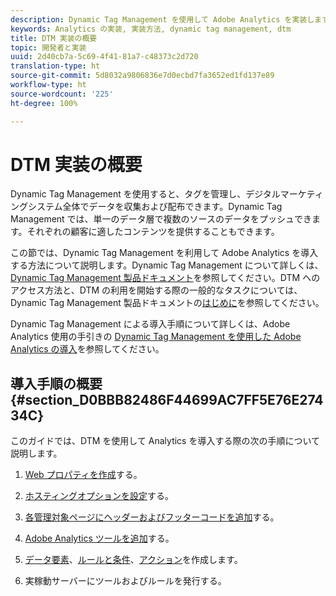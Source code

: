 ```yaml
---
description: Dynamic Tag Management を使用して Adobe Analytics を実装します。
keywords: Analytics の実装, 実装方法, dynamic tag management, dtm
title: DTM 実装の概要
topic: 開発者と実装
uuid: 2d40cb7a-5c69-4f41-81a7-c48373c2d720
translation-type: ht
source-git-commit: 5d8032a9806836e7d0ecbd7fa3652ed1fd137e89
workflow-type: ht
source-wordcount: '225'
ht-degree: 100%

---
```



# DTM 実装の概要

Dynamic Tag Management を使用すると、タグを管理し、デジタルマーケティングシステム全体でデータを収集および配布できます。Dynamic Tag Management では、単一のデータ層で複数のソースのデータをプッシュできます。それぞれの顧客に適したコンテンツを提供することもできます。

この節では、Dynamic Tag Management を利用して Adobe Analytics を導入する方法について説明します。Dynamic Tag Management について詳しくは、[Dynamic Tag Management 製品ドキュメント](https://docs.adobe.com/content/help/ja-JP/dtm/using/dtm-home.html)を参照してください。DTM へのアクセス方法と、DTM の利用を開始する際の一般的なタスクについては、Dynamic Tag Management 製品ドキュメントの[はじめに](https://docs.adobe.com/content/help/ja-JP/dtm/using/getting-started/get-started.html)を参照してください。

Dynamic Tag Management による導入手順について詳しくは、Adobe Analytics 使用の手引きの [Dynamic Tag Management を使用した Adobe Analytics の導入](https://docs.adobe.com/content/help/ja-JP/analytics/implementation/other/dtm/dtm-implementation-overview.html)を参照してください。

## 導入手順の概要 {#section_D0BBB82486F44699AC7FF5E76E27434C}

このガイドでは、DTM を使用して Analytics を導入する際の次の手順について説明します。

1. [Web プロパティを作成](/help/implement/other/dtm/t-create-web-property.md)する。
1. [ホスティングオプションを設定](/help/implement/other/dtm/t-configure-hosting.md)する。
1. [各管理対象ページにヘッダーおよびフッターコードを追加](/help/implement/other/dtm/c-headers-footers/t-header-footer-code.md)する。
1. [Adobe Analytics ツールを追加](/help/implement/other/dtm/c-aa-tool/analytics-dtm.md)する。
1. [データ要素](/help/implement/other/dtm/t-data-element.md)、[ルールと条件](/help/implement/other/dtm/c-rules/t-rules-create.md)、[アクション](/help/implement/other/dtm/c-rules/t-rules-actions.md)を作成します。

1. 実稼動サーバーにツールおよびルールを発行する。


